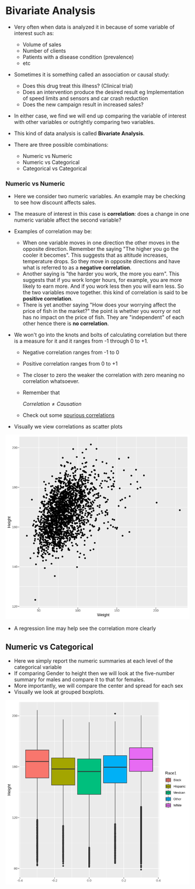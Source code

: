 # Bivariate Analysis
- Very often when data is analyzed it in because of some variable of interest such as:
    + Volume of sales
    + Number of clients
    + Patients with a disease condition (prevalence)
    + etc
- Sometimes it is something called an association or causal study:
    + Does this drug treat this illness? (Clinical trial)
    + Does an intervention produce the desired result eg Implementation of speed limits and sensors and car crash reduction
    + Does the new campaign result in increased sales?
 
- In either case, we find we will end up comparing the variable of interest with other variables or outrightly comparing two variables.
- This kind of data analysis is called **Bivariate Analysis**.
- There are three possible combinations:
    + Numeric vs Numeric
    + Numeric vs Categorical
    + Categorical vs Categorical

### Numeric vs Numeric
- Here we consider two numeric variables. An example may be checking to see how discount affects sales.
- The measure of interest in this case is **correlation**: does a change in one numeric variable affect the second variable?
- Examples of correlation may be:
    + When one variable moves in one direction the other moves in the opposite direction. Remember the saying "The higher you go the cooler it becomes". This suggests that as altitude increases, temperature drops. So they move in opposite directions and have what is referred to as a **negative correlation**.
    + Another saying is "the harder you work, the more you earn". This suggests that if you work longer hours, for example, you are more likely to earn more. And if you work less then you will earn less. So the two variables move together. this kind of correlation is said to be **positive correlation**.
    + There is yet another saying "How does your worrying affect the price of fish in the market?" the point is whether you worry or not has no impact on the price of fish. They are "independent" of each other hence there is **no correlation**.
- We won't go into the knots and bolts of calculating correlation but there is a measure for it and it ranges from -1 through 0 to +1.
    + Negative correlation ranges from -1 to 0
    + Positive correlation ranges from 0 to +1
    + The closer to zero the weaker the correlation with zero meaning no correlation whatsoever.
    + Remember that

      $Correlation \ne Causation$
    + Check out some [spurious correlations](https://tylervigen.com/spurious-correlations)

- Visually we view correlations as scatter plots

<img src='../plots/scatter.png' width='512px' />

- A regression line may help see the correlation more clearly


## Numeric vs Categorical 
- Here we simply report the numeric summaries at each level of the categorical variable
- If comparing Gender to height then we will look at the five-number summary for males and compare it to that for females.
- More importantly, we will compare the center and spread for each sex
- Visually we look at grouped boxplots.

<img src='../plots/gboxplot.png' width='512px' />


